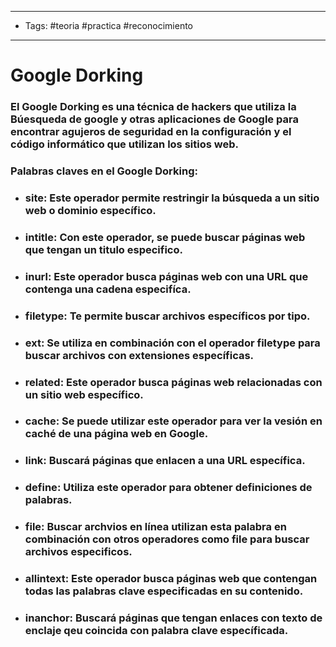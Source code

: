 -----
- Tags: #teoria #practica #reconocimiento 
-----
# Google Dorking
### El **Google Dorking** es una técnica de hackers que utiliza la Búesqueda de google y otras aplicaciones de Google para encontrar agujeros de seguridad en la configuración y el código informático que utilizan los sitios web.
### Palabras claves en el Google Dorking:

- ### **site**: Este operador permite restringir la búsqueda a un sitio web o dominio específico.
- ### **intitle**: Con este operador, se puede buscar páginas web que tengan un titulo especifico.
- ### **inurl**: Este operador busca páginas web con una URL que contenga una cadena especifíca.
- ### **filetype**: Te permite buscar archivos específicos por tipo.
- ### **ext**: Se utiliza en combinación con el operador **filetype** para buscar archivos con extensiones específicas.
- ### **related**: Este operador busca páginas web relacionadas con un sitio web específico.
- ### **cache**: Se puede utilizar este operador para ver la vesión en caché de una página web en Google.
- ### **link**: Buscará páginas que enlacen a una URL específica.
- ### **define**: Utiliza este operador para obtener definiciones de palabras.
- ### **file**: Buscar archvios en línea utilizan esta palabra en combinación con otros operadores como **file** para buscar archivos especificos.
- ### **allintext**: Este operador busca páginas web que contengan todas las palabras clave especificadas en su contenido.
- ### **inanchor**: Buscará páginas que tengan enlaces con texto de enclaje qeu coincida con palabra clave específicada.